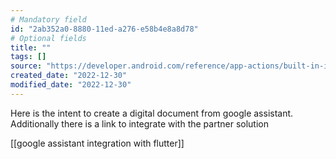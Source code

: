 ```yaml
---
# Mandatory field
id: "2ab352a0-8880-11ed-a276-e58b4e8a8d78"
# Optional fields
title: ""
tags: []
source: "https://developer.android.com/reference/app-actions/built-in-intents/productivity/create-digital-document"
created_date: "2022-12-30"
modified_date: "2022-12-30"
---
```

Here is the intent to create a digital document from google assistant. Additionally there is a link to integrate with the partner solution

[[google assistant integration with flutter]]
